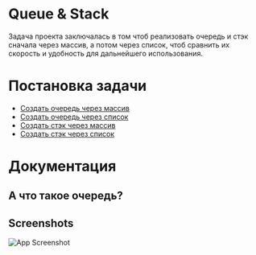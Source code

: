 
# Queue & Stack 

Задача проекта заключалась в том чтоб реализовать очередь и стэк сначала через массив, а потом через список, чтоб сравнить их скорость и удобность для дальнейшего использования.


# Постановка задачи

 - [Создать очередь через массив](https://github.com/brainbreaker-2/stack-queue/blob/ff3d9126d1c13d9a8e71cb94fedf80deed46d1f6/queue_array.cpp)
 - [Создать очередь через список](https://github.com/brainbreaker-2/stack-queue/blob/ff3d9126d1c13d9a8e71cb94fedf80deed46d1f6/queue_lst.cpp)
 - [Создать стэк через массив](https://github.com/brainbreaker-2/stack-queue/blob/ff3d9126d1c13d9a8e71cb94fedf80deed46d1f6/stack_array.cpp)
  - [Создать стэк через список](https://github.com/brainbreaker-2/stack-queue/blob/ff3d9126d1c13d9a8e71cb94fedf80deed46d1f6/stack_lst.cpp)


# Документация

## А что такое очередь?


[](https://linktodocumentation)


## Screenshots

![App Screenshot](https://via.placeholder.com/468x300?text=App+Screenshot+Here)

